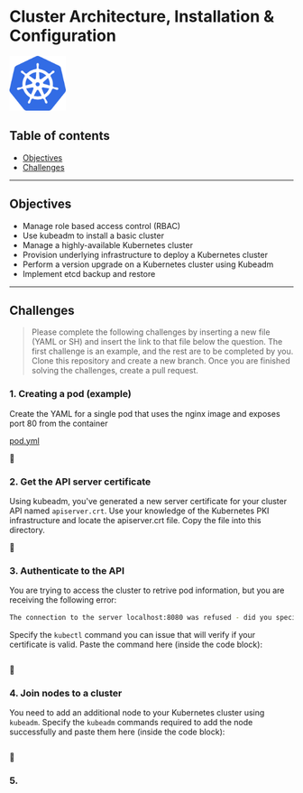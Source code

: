 # Cluster Architecture, Installation & Configuration

<img src="https://github.com/kubernetes/kubernetes/raw/master/logo/logo.png" width="100">

## Table of contents

- [Objectives](#objectives)
- [Challenges](#challenges)

---

## Objectives
* Manage role based access control (RBAC)
* Use kubeadm to install a basic cluster
* Manage a highly-available Kubernetes cluster
* Provision underlying infrastructure to deploy a Kubernetes cluster
* Perform a version upgrade on a Kubernetes cluster using Kubeadm
* Implement etcd backup and restore

---

## Challenges

> Please complete the following challenges by inserting a new file (YAML or SH) and insert the link to that file below the question. The first challenge is an example, and the rest are to be completed by you. Clone this repository and create a new branch. Once you are finished solving the challenges, create a pull request.

### 1. Creating a pod (example)
Create the YAML for a single pod that uses the nginx image and exposes port 80 from the container

[pod.yml](https://github.com/chadmcrowell/cka/blob/main/01-cluster-architecture/pod.yml)

🔹

### 2. Get the API server certificate
Using kubeadm, you've generated a new server certificate for your cluster API named `apiserver.crt`. Use your knowledge of the Kubernetes PKI infrastructure and locate the apiserver.crt file. Copy the file into this directory.

🔹

### 3. Authenticate to the API
You are trying to access the cluster to retrive pod information, but you are receiving the following error:
```bash
The connection to the server localhost:8080 was refused - did you specify the right host or port?
```
Specify the `kubectl` command you can issue that will verify if your certificate is valid. Paste the command here (inside the code block):

```bash

```

🔹

### 4. Join nodes to a cluster
You need to add an additional node to your Kubernetes cluster using `kubeadm`. Specify the `kubeadm` commands required to add the node successfully and paste them here (inside the code block):

```bash

```

🔹

### 5. 